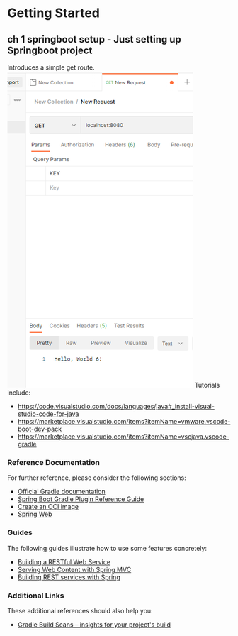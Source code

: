 # Getting Started
## ch 1 springboot setup - Just setting up Springboot project
Introduces a simple get route.
![Get Route Working](assets/get-route-working.png)
Tutorials include:
- https://code.visualstudio.com/docs/languages/java#_install-visual-studio-code-for-java
- https://marketplace.visualstudio.com/items?itemName=vmware.vscode-boot-dev-pack
- https://marketplace.visualstudio.com/items?itemName=vscjava.vscode-gradle

### Reference Documentation
For further reference, please consider the following sections:

* [Official Gradle documentation](https://docs.gradle.org)
* [Spring Boot Gradle Plugin Reference Guide](https://docs.spring.io/spring-boot/docs/2.7.16/gradle-plugin/reference/html/)
* [Create an OCI image](https://docs.spring.io/spring-boot/docs/2.7.16/gradle-plugin/reference/html/#build-image)
* [Spring Web](https://docs.spring.io/spring-boot/docs/2.7.16/reference/htmlsingle/index.html#web)

### Guides
The following guides illustrate how to use some features concretely:

* [Building a RESTful Web Service](https://spring.io/guides/gs/rest-service/)
* [Serving Web Content with Spring MVC](https://spring.io/guides/gs/serving-web-content/)
* [Building REST services with Spring](https://spring.io/guides/tutorials/rest/)

### Additional Links
These additional references should also help you:

* [Gradle Build Scans – insights for your project's build](https://scans.gradle.com#gradle)

